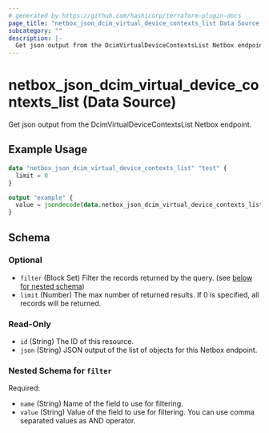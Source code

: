 ```yaml
---
# generated by https://github.com/hashicorp/terraform-plugin-docs
page_title: "netbox_json_dcim_virtual_device_contexts_list Data Source - netbox"
subcategory: ""
description: |-
  Get json output from the DcimVirtualDeviceContextsList Netbox endpoint.
---
```


# netbox_json_dcim_virtual_device_contexts_list (Data Source)

Get json output from the DcimVirtualDeviceContextsList Netbox endpoint.

## Example Usage

```terraform
data "netbox_json_dcim_virtual_device_contexts_list" "test" {
  limit = 0
}

output "example" {
  value = jsondecode(data.netbox_json_dcim_virtual_device_contexts_list.test.json)
}
```

<!-- schema generated by tfplugindocs -->
## Schema

### Optional

- `filter` (Block Set) Filter the records returned by the query. (see [below for nested schema](#nestedblock--filter))
- `limit` (Number) The max number of returned results. If 0 is specified, all records will be returned.

### Read-Only

- `id` (String) The ID of this resource.
- `json` (String) JSON output of the list of objects for this Netbox endpoint.

<a id="nestedblock--filter"></a>
### Nested Schema for `filter`

Required:

- `name` (String) Name of the field to use for filtering.
- `value` (String) Value of the field to use for filtering. You can use comma separated values as AND operator.
